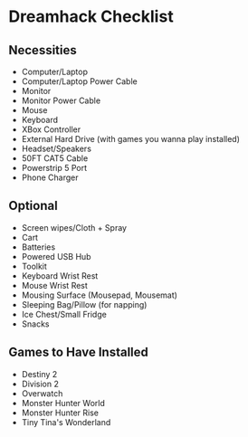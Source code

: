 # Dreamhack Checklist

## Necessities

* Computer/Laptop
* Computer/Laptop Power Cable
* Monitor
* Monitor Power Cable
* Mouse
* Keyboard
* XBox Controller
* External Hard Drive (with games you wanna play installed)
* Headset/Speakers
* 50FT CAT5 Cable
* Powerstrip 5 Port
* Phone Charger

## Optional

* Screen wipes/Cloth + Spray
* Cart
* Batteries
* Powered USB Hub
* Toolkit
* Keyboard Wrist Rest
* Mouse Wrist Rest
* Mousing Surface (Mousepad, Mousemat)
* Sleeping Bag/Pillow (for napping)
* Ice Chest/Small Fridge
* Snacks

## Games to Have Installed

* Destiny 2
* Division 2
* Overwatch
* Monster Hunter World
* Monster Hunter Rise
* Tiny Tina's Wonderland
